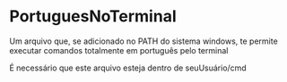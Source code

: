 # PortuguesNoTerminal
Um arquivo que, se adicionado no PATH do sistema windows, te permite executar comandos totalmente em português pelo terminal

É necessário que este arquivo esteja dentro de seuUsuário/cmd

